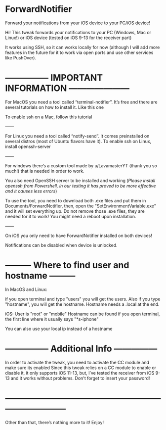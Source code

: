 # ForwardNotifier
Forward your notifications from your iOS device to your PC/iOS device!


Hi! This tweak forwards your notifications to your PC (Windows, Mac or Linux!) or iOS device (tested on iOS 9-13 for the receiver part)

It works using SSH, so it can works locally for now (although I will add more features in the future for it to work via open ports and use other services like PushOver).

# ————— IMPORTANT INFORMATION ———————

For MacOS you need a tool called “terminal-notifier”. It’s free and there are several tutorials on how to install it. Like this one

To enable ssh on a Mac, follow this tutorial

——

For Linux you need a tool called “notify-send”. It comes preinstalled on several distros (most of Ubuntu flavors have it). 
To enable ssh on Linux, install openssh-server

——

For windows there’s a custom tool made by u/LavamasterYT (thank you so much!) that is needed in order to work. 

You also need OpenSSH server to be installed and working (*Please install openssh from Powershell, in our testing it has proved to be more effective and it causes less errors*)

To use the tool, you need to download both .exe files and put them in Documents/ForwardNotifier, then, open the "SetEnvironmentVariable.exe" and it will set everything up.
Do not remove those .exe files, they are needed for it to work!
You might need a reboot upon installation.

——

On iOS you only need to have ForwardNotifier installed on both devices!

Notifications can be disabled when device is unlocked.

# ——— Where to find user and hostname ———

In MacOS and Linux:

if you open terminal and type "users" you will get the users.
Also if you type "hostname", you will get the hostname.
Hostname needs a .local at the end.

iOS:
User is "root" or "mobile"
Hostname can be found if you open terminal, the first line where it usually says "*s-iphone"

You can also use your local ip instead of a hostname

# ————— Additional Info —————

In order to activate the tweak, you need to activate the CC module and make sure its enabled
Since this tweak relies on a CC module to enable or disable it, it only supports iOS 11-13, but, I’ve tested the receiver from iOS 9-13 and it works without problems.
Don't forget to insert your password!

# —————————————————————————

Other than that, there’s nothing more to it! Enjoy!
